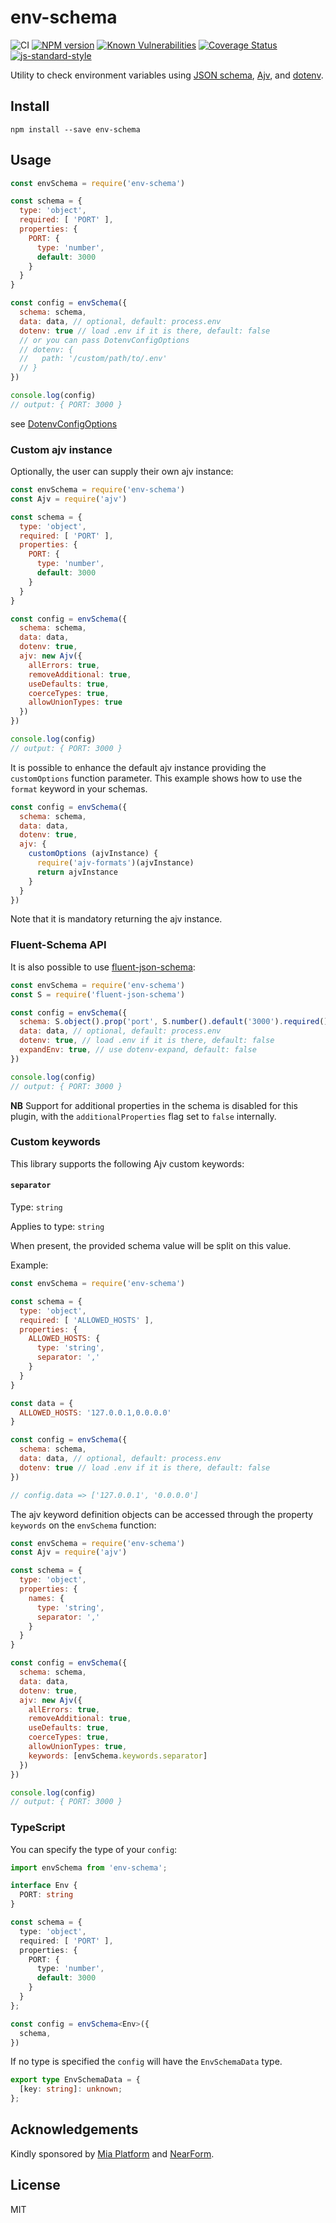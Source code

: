 # env-schema

![CI](https://github.com/fastify/env-schema/workflows/CI/badge.svg)
[![NPM version](https://img.shields.io/npm/v/env-schema.svg?style=flat)](https://www.npmjs.com/package/env-schema)
[![Known Vulnerabilities](https://snyk.io/test/github/fastify/env-schema/badge.svg)](https://snyk.io/test/github/fastify/env-schema)
[![Coverage Status](https://coveralls.io/repos/github/fastify/env-schema/badge.svg?branch=master)](https://coveralls.io/github/fastify/env-schema?branch=master)
[![js-standard-style](https://img.shields.io/badge/code%20style-standard-brightgreen.svg?style=flat)](https://standardjs.com/)

Utility to check environment variables using [JSON schema](https://json-schema.org/), [Ajv](http://npm.im/ajv), and
[dotenv](http://npm.im/dotenv).

## Install

```
npm install --save env-schema
```

## Usage

```js
const envSchema = require('env-schema')

const schema = {
  type: 'object',
  required: [ 'PORT' ],
  properties: {
    PORT: {
      type: 'number',
      default: 3000
    }
  }
}

const config = envSchema({
  schema: schema,
  data: data, // optional, default: process.env
  dotenv: true // load .env if it is there, default: false
  // or you can pass DotenvConfigOptions
  // dotenv: {
  //   path: '/custom/path/to/.env'
  // }
})

console.log(config)
// output: { PORT: 3000 }
```

see [DotenvConfigOptions](https://github.com/motdotla/dotenv#options)

### Custom ajv instance

Optionally, the user can supply their own ajv instance:

```js
const envSchema = require('env-schema')
const Ajv = require('ajv')

const schema = {
  type: 'object',
  required: [ 'PORT' ],
  properties: {
    PORT: {
      type: 'number',
      default: 3000
    }
  }
}

const config = envSchema({
  schema: schema,
  data: data,
  dotenv: true,
  ajv: new Ajv({
    allErrors: true,
    removeAdditional: true,
    useDefaults: true,
    coerceTypes: true,
    allowUnionTypes: true
  })
})

console.log(config)
// output: { PORT: 3000 }
```

It is possible to enhance the default ajv instance providing the `customOptions` function parameter.
This example shows how to use the `format` keyword in your schemas.

```js
const config = envSchema({
  schema: schema,
  data: data,
  dotenv: true,
  ajv: {
    customOptions (ajvInstance) {
      require('ajv-formats')(ajvInstance)
      return ajvInstance
    }
  }
})
```

Note that it is mandatory returning the ajv instance.

### Fluent-Schema API

It is also possible to use [fluent-json-schema](http://npm.im/fluent-json-schema):

```js
const envSchema = require('env-schema')
const S = require('fluent-json-schema')

const config = envSchema({
  schema: S.object().prop('port', S.number().default('3000').required()),
  data: data, // optional, default: process.env
  dotenv: true, // load .env if it is there, default: false
  expandEnv: true, // use dotenv-expand, default: false
})

console.log(config)
// output: { PORT: 3000 }
```

**NB** Support for additional properties in the schema is disabled for this plugin, with the `additionalProperties` flag set to `false` internally.

### Custom keywords
This library supports the following Ajv custom keywords:

#### `separator`
Type: `string`

Applies to type: `string`

When present, the provided schema value will be split on this value.

Example:
```js
const envSchema = require('env-schema')

const schema = {
  type: 'object',
  required: [ 'ALLOWED_HOSTS' ],
  properties: {
    ALLOWED_HOSTS: {
      type: 'string',
      separator: ','
    }
  }
}

const data = {
  ALLOWED_HOSTS: '127.0.0.1,0.0.0.0'
}

const config = envSchema({
  schema: schema,
  data: data, // optional, default: process.env
  dotenv: true // load .env if it is there, default: false
}) 

// config.data => ['127.0.0.1', '0.0.0.0']
```

The ajv keyword definition objects can be accessed through the property `keywords` on the `envSchema` function:

```js
const envSchema = require('env-schema')
const Ajv = require('ajv')

const schema = {
  type: 'object',
  properties: {
    names: {
      type: 'string',
      separator: ','
    }
  }
}

const config = envSchema({
  schema: schema,
  data: data,
  dotenv: true,
  ajv: new Ajv({
    allErrors: true,
    removeAdditional: true,
    useDefaults: true,
    coerceTypes: true,
    allowUnionTypes: true,
    keywords: [envSchema.keywords.separator]
  })
})

console.log(config)
// output: { PORT: 3000 }
```

### TypeScript

You can specify the type of your `config`:

```ts
import envSchema from 'env-schema';

interface Env {
  PORT: string
}

const schema = {
  type: 'object',
  required: [ 'PORT' ],
  properties: {
    PORT: {
      type: 'number',
      default: 3000
    }
  }
};

const config = envSchema<Env>({
  schema,
})
```

If no type is specified the `config` will have the `EnvSchemaData` type.

```ts
export type EnvSchemaData = {
  [key: string]: unknown;
};
```

## Acknowledgements

Kindly sponsored by [Mia Platform](https://www.mia-platform.eu/) and
[NearForm](https://nearform.com).

## License

MIT
